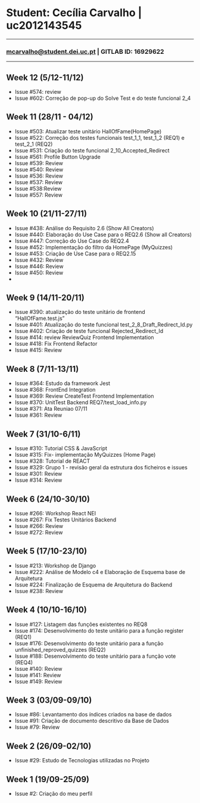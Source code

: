 # Student: Cecília Carvalho | uc2012143545

---

### mcarvalho@student.dei.uc.pt | GITLAB ID: 16929622

---
## Week 12 (5/12-11/12)
- Issue #574: review
- Issue #602: Correção de pop-up do Solve Test e do teste funcional 2_4

## Week 11 (28/11 - 04/12)
- Issue #503: Atualizar teste unitário HallOfFame(HomePage)
- Issue #522: Correção dos testes funcionais test_1_1, test_1_2 (REQ1) e test_2_1 (REQ2)
- Issue #531: Criação do teste funcional 2_10_Accepted_Redirect
- Issue #561: Profile Button Upgrade
- Issue #539: Review
- Issue #540: Review 
- Issue #536: Review 
- Issue #537: Review 
- Issue #538:Review 
- Issue #557: Review


## Week 10 (21/11-27/11)
- Issue #438: Análise do Requisito 2.6 (Show All Creators)
- Issue #440: Elaboração do Use Case para o REQ2.6 (Show all Creators)
- Issue #447: Correção do Use Case do REQ2.4 
- Issue #452: Implementação do filtro da HomePage (MyQuizzes) 
- Issue #453: Criação de Use Case para o REQ2.15 
- Issue #432: Review 
- Issue #446: Review
- Issue #450: Review 
- 
## Week 9 (14/11-20/11)
- Issue #390:  atualização do teste unitário de frontend “HallOfFame.test.js”
- Issue #401: Atualização do teste funcional test_2_8_Draft_Redirect_Id.py
- Issue #402: Criação de teste funcional Rejected_Redirect_Id
- Issue #414: review ReviewQuiz Frontend Implementation
- Issue #418: Fix Frontend Refactor
- Issue #415: Review

## Week 8 (7/11-13/11)
- Issue #364: Estudo da framework Jest
- Issue #368: FrontEnd Integration
- Issue #369: Review CreateTest Frontend Implementation
- Issue #370: UnitTest Backend REQ7/test_load_info.py
- Issue #371: Ata Reuniao 07/11
- Issue #361: Review

## Week 7 (31/10-6/11)
- Issue #310: Tutorial CSS & JavaScript
- Issue #315: Fix- implementação MyQuizzes (Home Page)
- Issue #328: Tutorial de REACT
- Issue #329: Grupo 1 - revisão geral da estrutura dos ficheiros e issues
- Issue #301: Review
- Issue #314: Review

## Week 6 (24/10-30/10)
- Issue #266: Workshop React NEI
- Issue #267: Fix Testes Unitários Backend
- Issue #266: Review
- Issue #272: Review

## Week 5 (17/10-23/10)
- Issue #213: Workshop de Django
- Issue #222: Análise de Modelo c4 e Elaboração de Esquema base de Arquitetura
- Issue #224: Finalização de Esquema de Arquitetura do Backend
- Issue #238: Review

## Week 4 (10/10-16/10)
- Issue #127: Listagem das funções existentes no REQ8 
- Issue #174: Desenvolvimento do teste unitário para a função register (REQ1)
- Issue #176: Desenvolvimento do teste unitário para a função unfinished_reproved_quizzes (REQ2)
- Issue #188: Desenvolvimento do teste unitário para a função vote (REQ4)
- Issue #140: Review
- Issue #141: Review
- Issue #149: Review

## Week 3 (03/09-09/10)
- Issue #86: Levantamento dos índices criados na base de dados
- Issue #91: Criação de documento descritivo da Base de Dados
- Issue #79: Review

## Week 2 (26/09-02/10)
- Issue #29: Estudo de Tecnologias utilizadas no Projeto
  
## Week 1 (19/09-25/09)
- Issue #2: Criação do meu perfil




  






